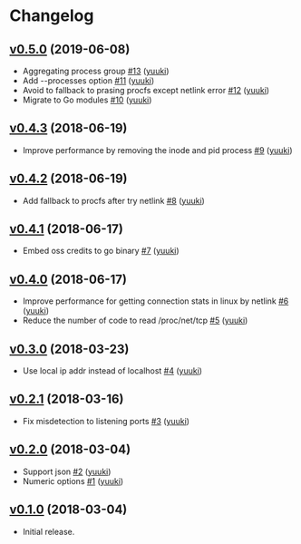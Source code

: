 # Changelog

## [v0.5.0](https://github.com/yuuki/lstf/compare/v0.4.3...v0.5.0) (2019-06-08)

* Aggregating process group [#13](https://github.com/yuuki/lstf/pull/13) ([yuuki](https://github.com/yuuki))
* Add --processes option [#11](https://github.com/yuuki/lstf/pull/11) ([yuuki](https://github.com/yuuki))
* Avoid to fallback to prasing procfs except netlink error [#12](https://github.com/yuuki/lstf/pull/12) ([yuuki](https://github.com/yuuki))
* Migrate to Go modules [#10](https://github.com/yuuki/lstf/pull/10) ([yuuki](https://github.com/yuuki))

## [v0.4.3](https://github.com/yuuki/lstf/compare/v0.4.2...v0.4.3) (2018-06-19)

* Improve performance by removing the inode and pid process [#9](https://github.com/yuuki/lstf/pull/9) ([yuuki](https://github.com/yuuki))

## [v0.4.2](https://github.com/yuuki/lstf/compare/v0.4.1...v0.4.2) (2018-06-19)

* Add fallback to procfs after try netlink [#8](https://github.com/yuuki/lstf/pull/8) ([yuuki](https://github.com/yuuki))

## [v0.4.1](https://github.com/yuuki/lstf/compare/v0.4.0...v0.4.1) (2018-06-17)

* Embed oss credits to go binary [#7](https://github.com/yuuki/lstf/pull/7) ([yuuki](https://github.com/yuuki))

## [v0.4.0](https://github.com/yuuki/lstf/compare/v0.3.0...v0.4.0) (2018-06-17)

* Improve performance for getting connection stats in linux by netlink [#6](https://github.com/yuuki/lstf/pull/6) ([yuuki](https://github.com/yuuki))
* Reduce the number of code to read /proc/net/tcp [#5](https://github.com/yuuki/lstf/pull/5) ([yuuki](https://github.com/yuuki))

## [v0.3.0](https://github.com/yuuki/lstf/compare/v0.2.1...v0.3.0) (2018-03-23)

* Use local ip addr instead of localhost [#4](https://github.com/yuuki/lstf/pull/4) ([yuuki](https://github.com/yuuki))

## [v0.2.1](https://github.com/yuuki/lstf/compare/v0.2.0...v0.2.1) (2018-03-16)

* Fix misdetection to listening ports [#3](https://github.com/yuuki/lstf/pull/3) ([yuuki](https://github.com/yuuki))

## [v0.2.0](https://github.com/yuuki/lstf/compare/v0.1.0...v0.2.0) (2018-03-04)

* Support json [#2](https://github.com/yuuki/lstf/pull/2) ([yuuki](https://github.com/yuuki))
* Numeric options [#1](https://github.com/yuuki/lstf/pull/1) ([yuuki](https://github.com/yuuki))

## [v0.1.0](https://github.com/yuuki/lstf/compare/...v0.1.0) (2018-03-04)

- Initial release.
